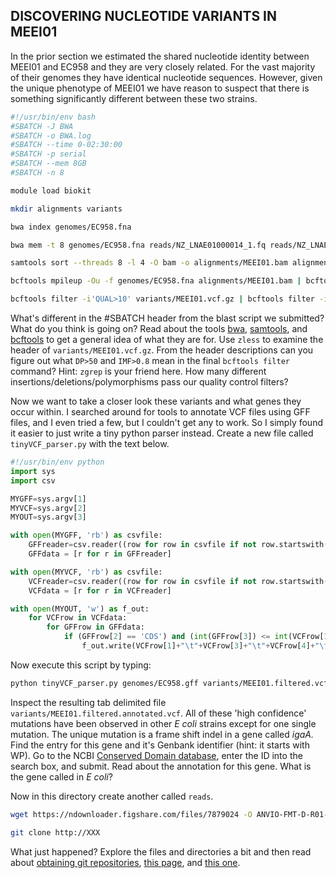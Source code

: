 
## DISCOVERING NUCLEOTIDE VARIANTS IN MEEI01
In the prior section we estimated the shared nucleotide identity between MEEI01 and EC958 and they are very closely related. For the vast majority of their genomes they have identical nucleotide sequences. However, given the unique phenotype of MEEI01 we have reason to suspect that there is something significantly different between these two strains.

```bash
#!/usr/bin/env bash
#SBATCH -J BWA
#SBATCH -o BWA.log
#SBATCH --time 0-02:30:00
#SBATCH -p serial
#SBATCH --mem 8GB
#SBATCH -n 8

module load biokit

mkdir alignments variants

bwa index genomes/EC958.fna

bwa mem	-t 8 genomes/EC958.fna reads/NZ_LNAE01000014_1.fq reads/NZ_LNAE01000014_2.fq > alignments/MEEI01.sam

samtools sort --threads 8 -l 4 -O bam -o alignments/MEEI01.bam alignments/MEEI01.sam

bcftools mpileup -Ou -f genomes/EC958.fna alignments/MEEI01.bam | bcftools call --ploidy 1 -vcO z -o variants/MEEI01.vcf.gz

bcftools filter -i'QUAL>10' variants/MEEI01.vcf.gz | bcftools filter -i'QUAL>10' | bcftools filter -i'DP>50' | bcftools filter -i'IMF > 0.8' -o variants/MEEI01.filtered.vcf
```

What's different in the #SBATCH header from the blast script we submitted? What do you think is going on? Read about the tools [bwa](https://github.com/lh3/bwa), [samtools](http://www.htslib.org/doc/samtools.html), and [bcftools](http://www.htslib.org/doc/bcftools.html) to get a general idea of what they are for. Use `zless` to examine the header of `variants/MEEI01.vcf.gz`. From the header descriptions can you figure out what `DP>50` and `IMF>0.8` mean in the final `bcftools filter` command? Hint: `zgrep` is your friend here. How many different insertions/deletions/polymorphisms pass our quality control filters?

Now we want to take a closer look these variants and what genes they occur within. I searched around for tools to annotate VCF files using GFF files, and I even tried a few, but I couldn't get any to work. So I simply found it easier to just write a tiny python parser instead. Create a new file called `tinyVCF_parser.py` with the text below.

```python
#!/usr/bin/env python
import sys
import csv

MYGFF=sys.argv[1]
MYVCF=sys.argv[2]
MYOUT=sys.argv[3]

with open(MYGFF, 'rb') as csvfile:
	GFFreader=csv.reader((row for row in csvfile if not row.startswith('#')), delimiter='\t')
	GFFdata = [r for r in GFFreader]

with open(MYVCF, 'rb') as csvfile:
	VCFreader=csv.reader((row for row in csvfile if not row.startswith('#')), delimiter='\t')
	VCFdata = [r for r in VCFreader]

with open(MYOUT, 'w') as f_out:
	for VCFrow in VCFdata:
		for GFFrow in GFFdata:
			if (GFFrow[2] == 'CDS') and (int(GFFrow[3]) <= int(VCFrow[1]) <= int(GFFrow[4])):
				f_out.write(VCFrow[1]+"\t"+VCFrow[3]+"\t"+VCFrow[4]+"\t"+VCFrow[7].split(";")[0]+"\t"+GFFrow[8]+"\n")
```

Now execute this script by typing:

```bash
python tinyVCF_parser.py genomes/EC958.gff variants/MEEI01.filtered.vcf variants/MEEI01.filtered.annotated.vcf
```

Inspect the resulting tab delimited file `variants/MEEI01.filtered.annotated.vcf`. All of these 'high confidence' mutations have been observed in other _E coli_ strains except for one single mutation. The unique mutation is a frame shift indel in a gene called _igaA._ Find the entry for this gene and it's Genbank identifier (hint: it starts with WP). Go to the NCBI [Conserved Domain database](https://www.ncbi.nlm.nih.gov/Structure/cdd/wrpsb.cgi), enter the ID into the search box, and submit. Read about the annotation for this gene. What is the gene called in _E coli_?


Now in this directory create another called `reads`.

```bash
wget https://ndownloader.figshare.com/files/7879024 -O ANVIO-FMT-D-R01-R02-MERGED-PROFILE.tar.gz
```




```bash
git clone http://XXX
```


What just happened? Explore the files and directories a bit and then read about [obtaining git repositories](https://git-scm.com/book/en/v2/Git-Basics-Getting-a-Git-Repository), [this page](https://fi.wikipedia.org/wiki/GitHub), and [this one](https://fi.wikipedia.org/wiki/Git).
